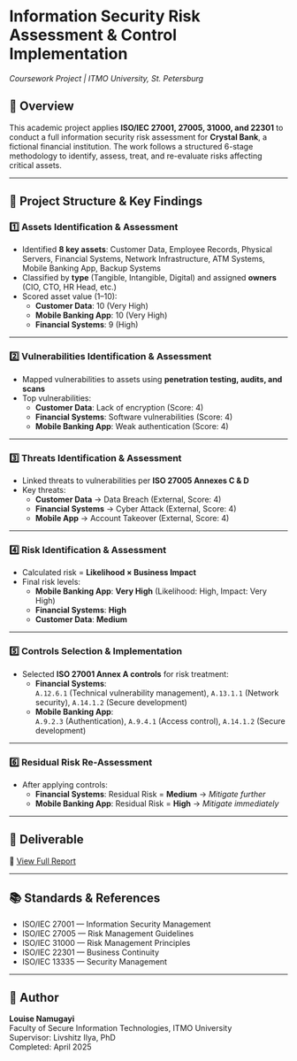 # Information Security Risk Assessment & Control Implementation  
*Coursework Project | ITMO University, St. Petersburg*

## 📌 Overview
This academic project applies **ISO/IEC 27001, 27005, 31000, and 22301** to conduct a full information security risk assessment for **Crystal Bank**, a fictional financial institution. The work follows a structured 6-stage methodology to identify, assess, treat, and re-evaluate risks affecting critical assets.

---

## 🧩 Project Structure & Key Findings

### 1️⃣ Assets Identification & Assessment
- Identified **8 key assets**: Customer Data, Employee Records, Physical Servers, Financial Systems, Network Infrastructure, ATM Systems, Mobile Banking App, Backup Systems
- Classified by **type** (Tangible, Intangible, Digital) and assigned **owners** (CIO, CTO, HR Head, etc.)
- Scored asset value (1–10):  
  - **Customer Data**: 10 (Very High)  
  - **Mobile Banking App**: 10 (Very High)  
  - **Financial Systems**: 9 (High)

---

### 2️⃣ Vulnerabilities Identification & Assessment
- Mapped vulnerabilities to assets using **penetration testing, audits, and scans**
- Top vulnerabilities:
  - **Customer Data**: Lack of encryption (Score: 4)
  - **Financial Systems**: Software vulnerabilities (Score: 4)
  - **Mobile Banking App**: Weak authentication (Score: 4)

---

### 3️⃣ Threats Identification & Assessment
- Linked threats to vulnerabilities per **ISO 27005 Annexes C & D**
- Key threats:
  - **Customer Data** → Data Breach (External, Score: 4)
  - **Financial Systems** → Cyber Attack (External, Score: 4)
  - **Mobile App** → Account Takeover (External, Score: 4)

---

### 4️⃣ Risk Identification & Assessment
- Calculated risk = **Likelihood × Business Impact**
- Final risk levels:
  - **Mobile Banking App**: **Very High** (Likelihood: High, Impact: Very High)
  - **Financial Systems**: **High**
  - **Customer Data**: **Medium**

---

### 5️⃣ Controls Selection & Implementation
- Selected **ISO 27001 Annex A controls** for risk treatment:
  - **Financial Systems**:  
    `A.12.6.1` (Technical vulnerability management), `A.13.1.1` (Network security), `A.14.1.2` (Secure development)
  - **Mobile Banking App**:  
    `A.9.2.3` (Authentication), `A.9.4.1` (Access control), `A.14.1.2` (Secure development)

---

### 6️⃣ Residual Risk Re-Assessment
- After applying controls:
  - **Financial Systems**: Residual Risk = **Medium** → *Mitigate further*
  - **Mobile Banking App**: Residual Risk = **High** → *Mitigate immediately*

---

## 📄 Deliverable
📄 [View Full Report](louise_namugayi_risk_management_coursework.pdf)

---

## 📚 Standards & References
- ISO/IEC 27001 — Information Security Management  
- ISO/IEC 27005 — Risk Management Guidelines  
- ISO/IEC 31000 — Risk Management Principles  
- ISO/IEC 22301 — Business Continuity  
- ISO/IEC 13335 — Security Management

---

## 👤 Author
**Louise Namugayi**  
Faculty of Secure Information Technologies, ITMO University  
Supervisor: Livshitz Ilya, PhD  
Completed: April 2025

